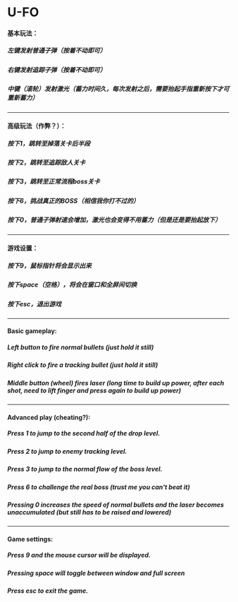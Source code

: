 # U-FO
#### 基本玩法：
##### 左键发射普通子弹（按着不动即可）
##### 右键发射追踪子弹（按着不动即可）
##### 中键（滚轮）发射激光（蓄力时间久，每次发射之后，需要抬起手指重新按下才可重新蓄力）
---
#### 高级玩法（作弊？）：
##### 按下1，跳转至掉落关卡后半段
##### 按下2，跳转至追踪敌人关卡
##### 按下3，跳转至正常流程boss关卡
##### 按下6，挑战真正的BOSS（相信我你打不过的）
##### 按下0，普通子弹射速会增加，激光也会变得不用蓄力（但是还是要抬起放下）
---
#### 游戏设置：
##### 按下9，鼠标指针将会显示出来
##### 按下space（空格），将会在窗口和全屏间切换
##### 按下esc，退出游戏
---
#### Basic gameplay:
##### Left button to fire normal bullets (just hold it still)
##### Right click to fire a tracking bullet (just hold it still)
##### Middle button (wheel) fires laser (long time to build up power, after each shot, need to lift finger and press again to build up power)
---
#### Advanced play (cheating?):
##### Press 1 to jump to the second half of the drop level.
##### Press 2 to jump to enemy tracking level.
##### Press 3 to jump to the normal flow of the boss level.
##### Press 6 to challenge the real boss (trust me you can't beat it)
##### Pressing 0 increases the speed of normal bullets and the laser becomes unaccumulated (but still has to be raised and lowered)
---
#### Game settings:
##### Press 9 and the mouse cursor will be displayed.
##### Pressing space will toggle between window and full screen
##### Press esc to exit the game.
